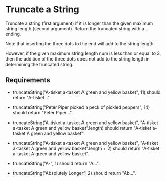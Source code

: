 # Truncate a String 

Truncate a string (first argument) if it is longer than the given maximum string length (second argument). Return the truncated string with a ... ending.

Note that inserting the three dots to the end will add to the string length.

However, if the given maximum string length num is less than or equal to 3, then the addition of the three dots does not add to the string length in determining the truncated string.

## Requirements
* truncateString("A-tisket a-tasket A green and yellow basket", 11) should return "A-tisket...".

* truncateString("Peter Piper picked a peck of pickled peppers", 14) should return "Peter Piper...".

* truncateString("A-tisket a-tasket A green and yellow basket", "A-tisket a-tasket A green and yellow basket".length) 
should return "A-tisket a-tasket A green and yellow basket".

* truncateString("A-tisket a-tasket A green and yellow basket", "A-tisket a-tasket A green and yellow basket".length + 2) 
should return "A-tisket a-tasket A green and yellow basket".

* truncateString("A-", 1) 
should return "A...".

* truncateString("Absolutely Longer", 2) 
should return "Ab...".

